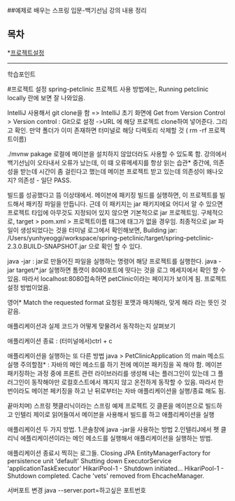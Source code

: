 ##예제로 배우는 스프링 입문-백기선님 강의 내용 정리

목차
---

*[프로젝트설정](#프로젝트-설정)    

***


학습포인트

#프로젝트 설정
spring-petclinic 프로젝트 사용 방법에는,
Running petclinic locally 란에 보면 잘 나와있음.

 IntelliJ 사용해서 git clone을 함
 => IntelliJ 초기 화면에 Get from Version Control > Version control : Git으로 설정 ->URL 에 해당 프로젝트 clone하여 넣어준다. 그리고 확인. 만약 폴더가 이미 존재하면 터미널로 해당 디렉토리 삭제할 것 ( rm -rf 프로젝트이름)

 ./mvnw pakage
로컬에 메이븐을 설치하지 않았더라도 사용할 수 있도록 함.
강의에서 백기선님이 오타내서 오류가 났는데, 이 떄 오류메세지를 항상 읽는 습관*
중간에,
의존성을 받는데 시간이 좀 걸린다고 했는데 메이븐 프로젝트 받고 있는데 의존성이 왜나오지?
의존성 - 
일단 PASS.

빌드를 성공했다고 뜸 이상태에서.
메이븐에 패키징 빌드를 실행하면, 이 프로젝트를 빌드해서 패키징 파일을 만듭니다.
근데 이 패키지는 jar 패키지에요 어디서 알 수 있으면 프로젝트 타입에 아무것도 지정되어 있지 않으면 기본적으로 jar 프로젝트임.  구체적으로,
target > pom.xml > 프로젝트이름 태그에 <packaging> 태그가 없을 경우임.
최종적으로 jar 파일이 생성되었다는 것을 터미널 로그에서 확인해보면,
 Building jar: /Users/yunhyeoggi/workspace/spring-petclinic/target/spring-petclinic-2.3.0.BUILD-SNAPSHOT.jar
으로 확인 할 수 있다.

java -jar : jar로 만들어진 파일을 실행하는 명령어
해당 프로젝트를 실행한다.
java -jar target/*.jar
실행하면 톰캣이 8080포트에 떳다는 것을 로그 메세지에서 확인 할 수 있음.
따라서 localhost:8080접속하면 petClinic이라는 페이지가 보이게 됨.
프로젝트 설정 방법이었음.

영어*
Match the requested format  요청된 포맷과 매치해라, 맞게 해라 라는 뜻인 것 같음.

애플리케이션과 실제 코드가 어떻게 맞물려서 동작하는지 살펴보기

애플리케이션 종료 : (터미널에서)ctrl + c

애플리케이션을 실행하는 또 다른 방법
java  > PetClinicApplication 의 main 메소드 실행
주의할점*
: 자바의 메인 메소드를 하기 전에 메이븐 패키징을 꼭 해야 함.
 메이븐 패키징하는 과정 중에 프론트 관련 라이브러리를 생성해 내는 플러그인이 있는데 그 플러그인이 동작해야만 로컬호스트에서 꺠지지 않고 온전하게 동작할 수 있음.
따라서 한 번이라도 메이븐 페키징을 하고 난 뒤로부터는 자바 애플리케이션을 실행/종료 해도 됨.

끝마치며)
스프링 펫클리닉이라는 스프링 예제 프로젝트 깃 클론을 메이븐으로 빌드하고 인텔리 제이로 읽어들여서 메이븐을 사용해서 빌드를 하고 애플리케이션을 실행

애플리케이션 두 가지 방법.
1.콘솔창에 java -jar을 사용하는 방법
2.인텔리J에서 펫 클리닉 에플리케이션이라는 메인 메소드를 실행해서 애플리케이션을 실행하는 방법.

애플리케이션 종료시 찍히는 로그들.
Closing JPA EntityManagerFactory for persistence unit 'default'
 Shutting down ExecutorService 'applicationTaskExecutor'
HikariPool-1 - Shutdown initiated...
 HikariPool-1 - Shutdown completed.
 Cache 'vets' removed from EhcacheManager.

서버포트 변경
java --server.port=하고싶은 포트번호


